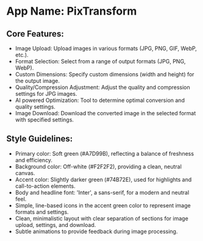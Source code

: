 # **App Name**: PixTransform

## Core Features:

- Image Upload: Upload images in various formats (JPG, PNG, GIF, WebP, etc.).
- Format Selection: Select from a range of output formats (JPG, PNG, WebP).
- Custom Dimensions: Specify custom dimensions (width and height) for the output image.
- Quality/Compression Adjustment: Adjust the quality and compression settings for JPG images.
- AI powered Optimization: Tool to determine optimal conversion and quality settings.
- Image Download: Download the converted image in the selected format with specified settings.

## Style Guidelines:

- Primary color: Soft green (#A7D99B), reflecting a balance of freshness and efficiency.
- Background color: Off-white (#F2F2F2), providing a clean, neutral canvas.
- Accent color: Slightly darker green (#74B72E), used for highlights and call-to-action elements.
- Body and headline font: 'Inter', a sans-serif, for a modern and neutral feel.
- Simple, line-based icons in the accent green color to represent image formats and settings.
- Clean, minimalistic layout with clear separation of sections for image upload, settings, and download.
- Subtle animations to provide feedback during image processing.